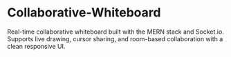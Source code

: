 # Collaborative-Whiteboard
Real-time collaborative whiteboard built with the MERN stack and Socket.io. Supports live drawing, cursor sharing, and room-based collaboration with a clean responsive UI.
